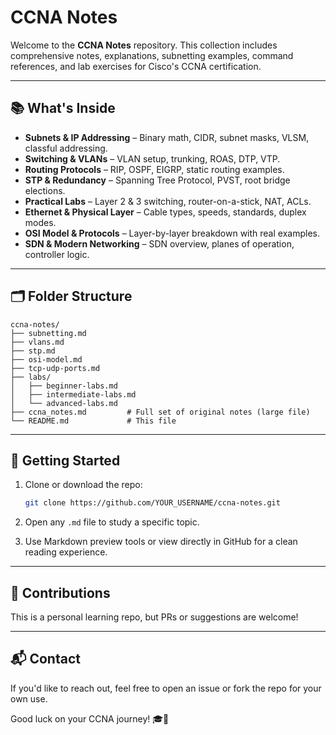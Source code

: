 # CCNA Notes

Welcome to the **CCNA Notes** repository. This collection includes comprehensive notes, explanations, subnetting examples, command references, and lab exercises for Cisco's CCNA certification.

---

## 📚 What's Inside

- **Subnets & IP Addressing** – Binary math, CIDR, subnet masks, VLSM, classful addressing.
- **Switching & VLANs** – VLAN setup, trunking, ROAS, DTP, VTP.
- **Routing Protocols** – RIP, OSPF, EIGRP, static routing examples.
- **STP & Redundancy** – Spanning Tree Protocol, PVST, root bridge elections.
- **Practical Labs** – Layer 2 & 3 switching, router-on-a-stick, NAT, ACLs.
- **Ethernet & Physical Layer** – Cable types, speeds, standards, duplex modes.
- **OSI Model & Protocols** – Layer-by-layer breakdown with real examples.
- **SDN & Modern Networking** – SDN overview, planes of operation, controller logic.

---

## 🗂 Folder Structure

```text
ccna-notes/
├── subnetting.md
├── vlans.md
├── stp.md
├── osi-model.md
├── tcp-udp-ports.md
├── labs/
│   ├── beginner-labs.md
│   ├── intermediate-labs.md
│   └── advanced-labs.md
├── ccna_notes.md         # Full set of original notes (large file)
└── README.md             # This file
```

---

## 🚀 Getting Started

1. Clone or download the repo:
   ```bash
   git clone https://github.com/YOUR_USERNAME/ccna-notes.git
   ```

2. Open any `.md` file to study a specific topic.

3. Use Markdown preview tools or view directly in GitHub for a clean reading experience.

---

## 🙌 Contributions

This is a personal learning repo, but PRs or suggestions are welcome!

---

## 📬 Contact

If you'd like to reach out, feel free to open an issue or fork the repo for your own use.

Good luck on your CCNA journey! 🎓📡
